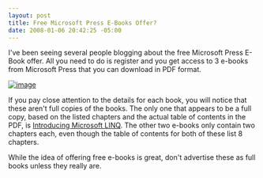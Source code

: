 ```yaml
---
layout: post
title: Free Microsoft Press E-Books Offer?
date: 2008-01-06 20:42:25 -05:00
---
```


I've been seeing several people blogging about the free Microsoft Press E-Book offer. All you need to do is register and you get access to 3 e-books from Microsoft Press that you can download in PDF format.

[![image](http://gwb.blob.core.windows.net/sdorman/WindowsLiveWriter/FreeMicrosoftPressEBooksOffer_12074/image_thumb.png)](http://gwb.blob.core.windows.net/sdorman/WindowsLiveWriter/FreeMicrosoftPressEBooksOffer_12074/image_2.png)

If you pay close attention to the details for each book, you will notice that these aren't full copies of the books. The only one that appears to be a full copy, based on the listed chapters and the actual table of contents in the PDF, is <u>Introducing Microsoft LINQ</u>. The other two e-books only contain two chapters each, even though the table of contents for both of these list 8 chapters.

While the idea of offering free e-books is great, don't advertise these as full books unless they really are.
